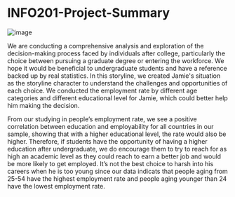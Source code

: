 # INFO201-Project-Summary
![image](https://github.com/Hruiitanggg/INFO201-Project-Summary/assets/152325167/d1dec5ea-44c0-474c-b2d3-1881d957efce)

We are conducting a comprehensive analysis and exploration of the decision-making process faced by individuals after college, particularly the choice between pursuing a graduate degree or entering the workforce. We hope it would be beneficial to undergraduate students and have a reference backed up by real statistics. In this storyline, we created Jamie's situation as the storyline character to understand the challenges and opportunities of each choice. We conducted the employment rate by different age categories and different educational level for Jamie, which could better help him making the decision. 

From our studying in people’s employment rate, we see a positive correlation between education and employability for all countries in our sample, showing that with a higher educational level, the rate would also be higher. Therefore, if students have the opportunity of having a higher education after undergraduate, we do encourage them to try to reach for as high an academic level as they could reach to earn a better job and would be more likely to get employed. It’s not the best choice to harsh into his careers when he is too young since our data indicats that people aging from 25-54 have the highest employment rate and people aging younger than 24 have the lowest employment rate. 
